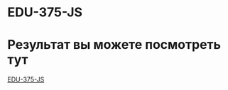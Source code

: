 # EDU-375-JS
# Результат вы можете посмотреть тут
[EDU-375-JS](https://kate-vol.github.io/EDU-375-JS/)
